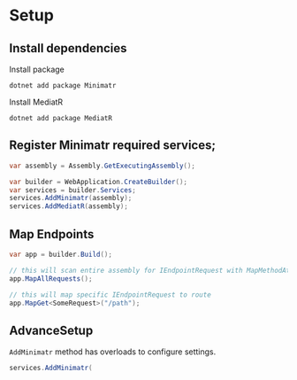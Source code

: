 # Setup

## Install dependencies
Install package
```
dotnet add package Minimatr
```
Install MediatR
```
dotnet add package MediatR
```

## Register Minimatr required services;
```csharp
var assembly = Assembly.GetExecutingAssembly();

var builder = WebApplication.CreateBuilder();
var services = builder.Services;
services.AddMinimatr(assembly);
services.AddMediatR(assembly);
```
## Map Endpoints
```csharp
var app = builder.Build();

// this will scan entire assembly for IEndpointRequest with MapMethodAttribute
app.MapAllRequests();

// this will map specific IEndpointRequest to route
app.MapGet<SomeRequest>("/path");
```

## AdvanceSetup
`AddMinimatr` method has overloads to configure settings.
```csharp
services.AddMinimatr(
```
